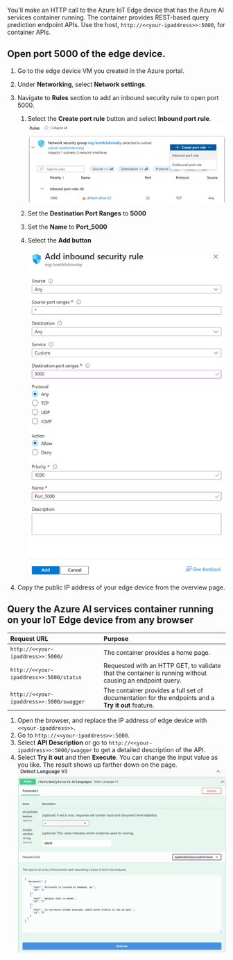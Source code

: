 You'll make an HTTP call to the Azure IoT Edge device that has the Azure AI services container running. The container provides REST-based query prediction endpoint APIs. Use the host, `http://<<your-ipaddress>>:5000`, for container APIs.

## Open port 5000 of the edge device.

1. Go to the edge device VM you created in the Azure portal.

1. Under **Networking**, select **Network settings**.

1. Navigate to **Rules** section to add an inbound security rule to open port 5000.

    1. Select the **Create port rule** button and select **Inbound port rule**.
    ![The illustration shows how to add inbound rule.](../media/inbound.png)

    1. Set the **Destination Port Ranges** to **5000**

    1. Set the **Name** to **Port_5000**

    1. Select the **Add button**

        ![The configured inbound port.](../media/port-config.png)

1. Copy the public IP address of your edge device from the overview page.

<a name='query-the-azure-ai-services-container-running-on-your-iot-edge-device-from-any-browser'></a>

## Query the Azure AI services container running on your IoT Edge device from any browser

| Request URL                              | Purpose                                                      |
| :--------------------------------------- | :----------------------------------------------------------- |
| `http://<<your-ipaddress>>:5000/`        | The container provides a home page.                          |
| `http://<<your-ipaddress>>:5000/status`  | Requested with an HTTP GET, to validate that the container is running without causing an endpoint query. |
| `http://<<your-ipaddress>>:5000/swagger` | The container provides a full set of documentation for the endpoints and a **Try it out** feature. |

1. Open the browser, and replace the IP address of edge device with `<<your-ipaddress>>`.
1. Go to `http://<<your-ipaddress>>:5000`.
1. Select **API Description** or go to `http://<<your-ipaddress>>:5000/swagger` to get a detailed description of the API.
1. Select **Try it out** and then **Execute**. You can change the input value as you like. The result shows up farther down on the page.
    ![The illustration shows the execution of Azure AI services on the browser.](../media/execute-cognitive-service.png)
